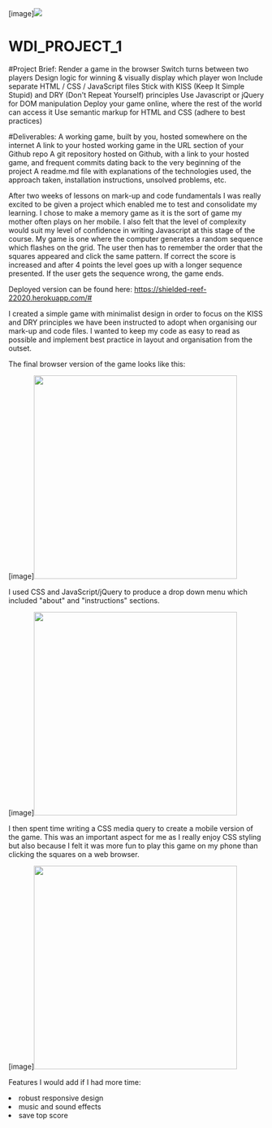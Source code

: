 [image]<img src="https://ga-dash.s3.amazonaws.com/production/assets/logo-9f88ae6c9c3871690e33280fcf557f33.png">
 
# WDI_PROJECT_1

#Project Brief:
Render a game in the browser
Switch turns between two players
Design logic for winning & visually display which player won
Include separate HTML / CSS / JavaScript files
Stick with KISS (Keep It Simple Stupid) and DRY (Don't Repeat Yourself) principles
Use Javascript or jQuery for DOM manipulation
Deploy your game online, where the rest of the world can access it
Use semantic markup for HTML and CSS (adhere to best practices)

#Deliverables: 
A working game, built by you, hosted somewhere on the internet
A link to your hosted working game in the URL section of your Github repo
A git repository hosted on Github, with a link to your hosted game, and frequent commits dating back to the very beginning of the project
A readme.md file with explanations of the technologies used, the approach taken, installation instructions, unsolved problems, etc.

After two weeks of lessons on mark-up and code fundamentals I was really excited to be given a project which enabled me to test and consolidate my learning. I chose to make a memory game as it is the sort of game my mother often plays on her mobile. I also felt that the level of complexity would suit my level of confidence in writing Javascript at this stage of the course. 
My game is one where the computer generates a random sequence which flashes on the grid. The user then has to remember the order that the squares appeared and click the same pattern. If correct the score is increased and after 4 points the level goes up with a longer sequence presented. If the user gets the sequence wrong, the game ends. 

Deployed version can be found here: https://shielded-reef-22020.herokuapp.com/#

I created a simple game with minimalist design in order to focus on the KISS and DRY principles we have been instructed to adopt when organising our mark-up and code files. I wanted to keep my code as easy to read as possible and implement best practice in layout and organisation from the outset. 

The final browser version of the game looks like this: 

[image]<img src="https://imgur.com/bKbrU7S" width="400">

I used CSS and JavaScript/jQuery to produce a drop down menu which included  "about" and "instructions" sections. 

[image]<img src="https://imgur.com/8mhtieL" width="400">

I then spent time writing a CSS media query to create a mobile version of the game. This was an important aspect for me as I really enjoy CSS styling but also because I felt it was more fun to play this game on my phone than clicking the squares on a web browser. 

[image]<img src="https://imgur.com/LQnAiX3" width="400">

Features I would add if I had more time:
<li> robust responsive design</li>
<li> music and sound effects</li>
<li> save top score</li>
